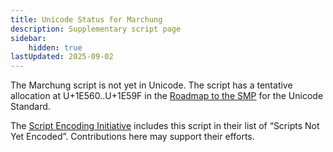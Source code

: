 ```yaml
---
title: Unicode Status for Marchung
description: Supplementary script page
sidebar:
    hidden: true
lastUpdated: 2025-09-02
---
```


The Marchung script is not yet in Unicode. The script has a tentative allocation at U+1E560..U+1E59F in the [Roadmap to the SMP](http://www.unicode.org/roadmaps/smp/) for the Unicode Standard. 

The [Script Encoding Initiative](http://www.linguistics.berkeley.edu/sei/) includes this script in their list of “Scripts Not Yet Encoded”. Contributions here may support their efforts.

[comment]: # (end of intro)

[comment]: # (start of blocks)



[comment]: # (end of blocks)

[comment]: # (start of chars)



[comment]: # (end of chars)

[comment]: # (start of rest)



